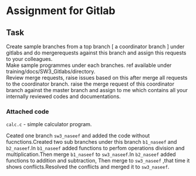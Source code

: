 # Assignment for Gitlab

## Task
  
Create sample branches from a top branch [ a coordinator branch ] under gitlabs and do mergerequests against this branch and assign this requests to your colleagues.  
Make sample programmes under each branches. ref available under training/docs/SW3_Gitlabs/directory.  
Review merge requests, raise issues based on this after merge all requests to the coordinator branch.
raise the merge request of this coordinator branch against the master branch and assign to me which contains all your internally reviewed codes and documentations. 

### Attached code

``calc.c`` - simple calculator program.

Ceated one  branch  ``sw3_naseef`` and added the code without fucnctions.Created two sub branches under this branch ``b1_naseef`` and ``b2_naseef``.In ``b1_naseef`` added functions to perfom operations division and multiplication.Then merge ``b1_naseef`` to ``sw3_naseef``.In ``b2_naseef`` added functions to addition and subtraction, Then merge to ``sw3_naseef`` ,that time it shows conflicts.Resolved the conflicts and merged it to ``sw3_naseef``.
